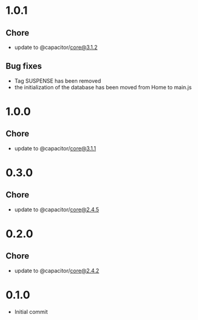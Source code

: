 # 1.0.1 

## Chore

- update to @capacitor/core@3.1.2

## Bug fixes

- Tag SUSPENSE has been removed
- the initialization of the database has been moved from Home to main.js

# 1.0.0

## Chore

- update to @capacitor/core@3.1.1

# 0.3.0

## Chore

- update to @capacitor/core@2.4.5

# 0.2.0

## Chore

- update to @capacitor/core@2.4.2

# 0.1.0

- Initial commit
